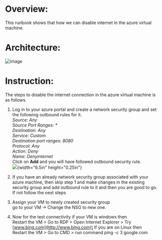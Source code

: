 # **Overview:**

This runbook shows that how we can disable internet in the azure virtual machine.

# **Architecture:**

![image](https://user-images.githubusercontent.com/46097990/187653467-4bc2f462-6a77-4d5e-9a6e-3d9b3b68f340.png)

# **Instruction:**

The steps to disable the internet connection in the azure virtual
machine is as follows.

1.  Log in to your azure portal and create a network security group and
    set the following outbound rules for it.\
    *Source: Any\
    Source Port Ranges: \*\
    Destination: Any\
    Service: Custom\
    Destination port ranges: 8080\
    Protocol: Any\
    Action: Deny\
    Name: Denyinternet*\
    Click on **Add** and you will have followed outbound security rule.\
    ![](media/image2.png){width="6.5in" height="0.25in"}

2.  If you have an already network security group associated with your
    azure machine, then skip step 1 and make changes in the existing
    security group and add outbound rule to it and then you are good to
    go. If not follow the next steps

3.  Assign your VM to newly created security group\
    go to your VM -\> Change the NSG to new one.

4.  Now for the test connectivity if your VM is windows then\
    Restart the VM \> Go to RDP \> Open Internet Explorer \> Try
    [www.bing.com](http://www.bing.com)\
    If you are on Linux then\
    Restart the VM \> Go to CMD \> run command ping -c 3 google.com
